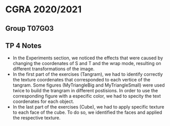 # CGRA 2020/2021

## Group T07G03

## TP 4 Notes

- In the Experiments section, we noticed the effects that were caused by changing the coordenates of S and T and the wrap mode, resulting on different transformations of the image.
- In the first part of the exercises (Tangram), we had to identify correctly the texture coordenates that corresponded to each vertice of the tangram. Some figures (MyTriangleBig and MyTriangleSmall) were used twice to build the trangram in different postisions. In order to use the corresponding figure with a especific color, we had to specity the text coordenates for each object.  
- In the last part of the exercises (Cube), we had to apply specific texture to each face of the cube. To do so, we identified the faces and applied the respective texture.